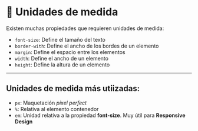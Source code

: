 # 📏 Unidades de medida 

Existen muchas propiedades que requieren unidades de medida:
- `font-size`: Define el tamaño del texto
- `border-with`: Define el ancho de los bordes de un elemento
- `margin`: Define el espacio entre los elementos
- `width`: Define el ancho de un elemento
- `height`: Define la altura de un elemento

---

## Unidades de medida más utiizadas:
- `px`: Maquetación *pixel perfect*
- `%`: Relativa al elemento contenedor
- `em`: Unidad relativa a la propiedad **font-size**. Muy útil para **Responsive Design**